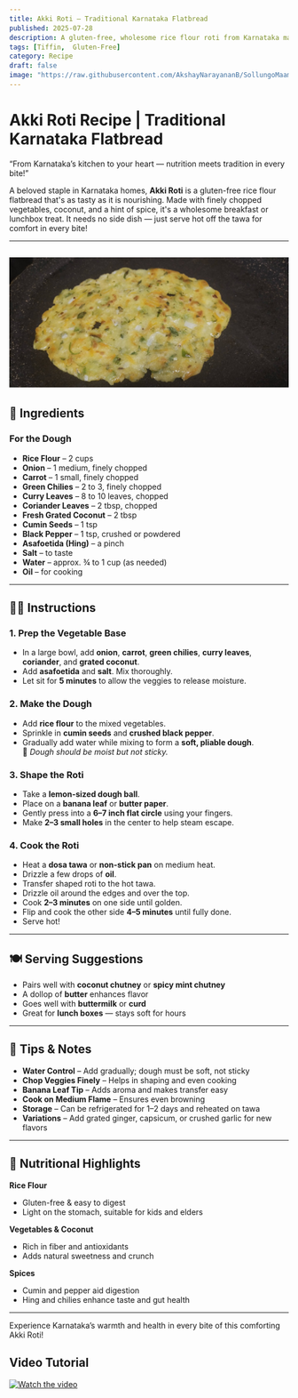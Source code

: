 ```yaml
---
title: Akki Roti – Traditional Karnataka Flatbread  
published: 2025-07-28  
description: A gluten-free, wholesome rice flour roti from Karnataka made with fresh veggies and spices. A delicious, healthy flatbread that's perfect for any meal!  
tags: [Tiffin,  Gluten-Free]  
category: Recipe  
draft: false  
image: "https://raw.githubusercontent.com/AkshayNarayananB/SollungoMaami/master/images/akki roti.jpg" 
---
```


#  Akki Roti Recipe | Traditional Karnataka Flatbread

“From Karnataka’s kitchen to your heart — nutrition meets tradition in every bite!”

A beloved staple in Karnataka homes, **Akki Roti** is a gluten-free rice flour flatbread that's as tasty as it is nourishing. Made with finely chopped vegetables, coconut, and a hint of spice, it's a wholesome breakfast or lunchbox treat. It needs no side dish — just serve hot off the tawa for comfort in every bite!

---
![Akki Roti](https://raw.githubusercontent.com/AkshayNarayananB/SollungoMaami/master/images/akki%20roti.jpg)
---
## 🛒 Ingredients

### For the Dough

-  **Rice Flour** – 2 cups  
-  **Onion** – 1 medium, finely chopped  
-  **Carrot** – 1 small, finely chopped  
-  **Green Chilies** – 2 to 3, finely chopped  
-  **Curry Leaves** – 8 to 10 leaves, chopped  
-  **Coriander Leaves** – 2 tbsp, chopped  
-  **Fresh Grated Coconut** – 2 tbsp  
-  **Cumin Seeds** – 1 tsp  
-  **Black Pepper** – 1 tsp, crushed or powdered  
-  **Asafoetida (Hing)** – a pinch  
-  **Salt** – to taste  
-  **Water** – approx. ¾ to 1 cup (as needed)  
-  **Oil** – for cooking

---

## 👩‍🍳 Instructions

### 1. Prep the Vegetable Base
- In a large bowl, add **onion**, **carrot**, **green chilies**, **curry leaves**, **coriander**, and **grated coconut**.  
- Add **asafoetida** and **salt**. Mix thoroughly.  
- Let sit for **5 minutes** to allow the veggies to release moisture.

### 2. Make the Dough
- Add **rice flour** to the mixed vegetables.  
- Sprinkle in **cumin seeds** and **crushed black pepper**.  
- Gradually add water while mixing to form a **soft, pliable dough**.  
  🔸 *Dough should be moist but not sticky.*

### 3. Shape the Roti
- Take a **lemon-sized dough ball**.  
- Place on a **banana leaf** or **butter paper**.  
- Gently press into a **6–7 inch flat circle** using your fingers.  
- Make **2–3 small holes** in the center to help steam escape.

### 4. Cook the Roti
- Heat a **dosa tawa** or **non-stick pan** on medium heat.  
- Drizzle a few drops of **oil**.  
- Transfer shaped roti to the hot tawa.  
- Drizzle oil around the edges and over the top.  
- Cook **2–3 minutes** on one side until golden.  
- Flip and cook the other side **4–5 minutes** until fully done.  
- Serve hot!

---

## 🍽️ Serving Suggestions

-  Pairs well with **coconut chutney** or **spicy mint chutney**  
-  A dollop of **butter** enhances flavor  
-  Goes well with **buttermilk** or **curd**  
-  Great for **lunch boxes** — stays soft for hours

---

## 🌟 Tips & Notes

-  **Water Control** – Add gradually; dough must be soft, not sticky  
-  **Chop Veggies Finely** – Helps in shaping and even cooking  
-  **Banana Leaf Tip** – Adds aroma and makes transfer easy  
-  **Cook on Medium Flame** – Ensures even browning  
-  **Storage** – Can be refrigerated for 1–2 days and reheated on tawa  
-  **Variations** – Add grated ginger, capsicum, or crushed garlic for new flavors

---

## 🥦 Nutritional Highlights

**Rice Flour**  
- Gluten-free & easy to digest  
- Light on the stomach, suitable for kids and elders

**Vegetables & Coconut**  
- Rich in fiber and antioxidants  
- Adds natural sweetness and crunch

**Spices**  
- Cumin and pepper aid digestion  
- Hing and chilies enhance taste and gut health

---

Experience Karnataka’s warmth and health in every bite of this comforting Akki Roti!


## Video Tutorial

[![Watch the video](https://img.youtube.com/vi/nG-KKRlODqA/0.jpg)](https://youtu.be/nG-KKRlODqA?si=5KHt-vybFps-HgOT)

